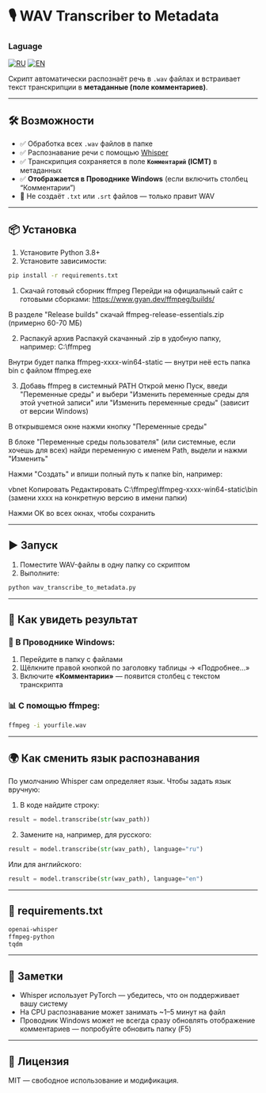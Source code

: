 # 🎙️ WAV Transcriber to Metadata

### Laguage
[![RU](https://img.shields.io/badge/lang-ru-red)](https://github.com/koonclsx/WAV-Transcriber-to-Metadata/blob/main/README.md)
[![EN](https://img.shields.io/badge/lang-en-green)](https://github.com/koonclsx/WAV-Transcriber-to-Metadata/blob/main/README.en.md)

Скрипт автоматически распознаёт речь в `.wav` файлах и встраивает текст транскрипции в **метаданные (поле комментариев)**.

---

## 🛠 Возможности

- ✅ Обработка всех `.wav` файлов в папке
- ✅ Распознавание речи с помощью [Whisper](https://github.com/openai/whisper)
- ✅ Транскрипция сохраняется в поле **`Комментарий` (ICMT)** в метаданных
- ✅ **Отображается в Проводнике Windows** (если включить столбец “Комментарии”)
- 🚫 Не создаёт `.txt` или `.srt` файлов — только правит WAV

---

## 📦 Установка

1. Установите Python 3.8+
2. Установите зависимости:

```bash
pip install -r requirements.txt
```

1. Скачай готовый сборник ffmpeg
Перейди на официальный сайт с готовыми сборками:
https://www.gyan.dev/ffmpeg/builds/

В разделе "Release builds" скачай ffmpeg-release-essentials.zip (примерно 60-70 МБ)

2. Распакуй архив
Распакуй скачанный .zip в удобную папку, например:
C:\ffmpeg

Внутри будет папка ffmpeg-xxxx-win64-static — внутри неё есть папка bin с файлом ffmpeg.exe

3. Добавь ffmpeg в системный PATH
Открой меню Пуск, введи "Переменные среды" и выбери "Изменить переменные среды для этой учетной записи" или "Изменить переменные среды" (зависит от версии Windows)

В открывшемся окне нажми кнопку "Переменные среды"

В блоке "Переменные среды пользователя" (или системные, если хочешь для всех) найди переменную с именем Path, выдели и нажми "Изменить"

Нажми "Создать" и впиши полный путь к папке bin, например:

vbnet
Копировать
Редактировать
C:\ffmpeg\ffmpeg-xxxx-win64-static\bin
(замени xxxx на конкретную версию в имени папки)

Нажми OK во всех окнах, чтобы сохранить

---

## ▶️ Запуск

1. Поместите WAV-файлы в одну папку со скриптом
2. Выполните:

```bash
python wav_transcribe_to_metadata.py
```

---

## 🧾 Как увидеть результат

### 📁 В Проводнике Windows:

1. Перейдите в папку с файлами
2. Щёлкните правой кнопкой по заголовку таблицы → «Подробнее...»
3. Включите **«Комментарии»** — появится столбец с текстом транскрипта

### 📊 С помощью ffmpeg:

```bash
ffmpeg -i yourfile.wav
```

---

## 🌍 Как сменить язык распознавания

По умолчанию Whisper сам определяет язык. Чтобы задать язык вручную:

1. В коде найдите строку:

```python
result = model.transcribe(str(wav_path))
```

2. Замените на, например, для русского:

```python
result = model.transcribe(str(wav_path), language="ru")
```

Или для английского:

```python
result = model.transcribe(str(wav_path), language="en")
```

---

## 📄 requirements.txt

```txt
openai-whisper
ffmpeg-python
tqdm
```

---

## 📌 Заметки

- Whisper использует PyTorch — убедитесь, что он поддерживает вашу систему
- На CPU распознавание может занимать ~1–5 минут на файл
- Проводник Windows может не всегда сразу обновлять отображение комментариев — попробуйте обновить папку (F5)

---

## 📜 Лицензия

MIT — свободное использование и модификация.
